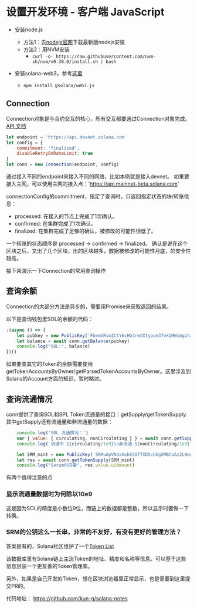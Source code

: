 # 设置开发环境 - 客户端 JavaScript

* 安装node.js
    * 方法1：去[nodejs官网](https://nodejs.org/en/)下载最新版nodejs安装
    * 方法2：用NVM安装
        * `curl -o- https://raw.githubusercontent.com/nvm-sh/nvm/v0.38.0/install.sh | bash`

* 安装solana-web3，参考[这里](https://github.com/solana-labs/solana-web3.js)
    * `npm install @solana/web3.js`

## Connection
Connection对象是与合约交互的核心，所有交互都要通过Connection对象完成。[API 文档](https://solana-labs.github.io/solana-web3.js/classes/connection.html)

```JavaScript
let endpoint = 'https://api.devnet.solana.com'
let config = {
    commitment: 'finalized',
    disableRetryOnRateLimit: true
}
let conn = new Connection(endpoint, config)
```
通过接入不同的endpoint来接入不同的网络，比如本例就是接入devnet。
如果要接入主网，可以使用主网的接入点：'https://api.mainnet-beta.solana.com'

connectionConfig的commitment，指定了查询时，只返回指定状态的块/转账信息：
  * processed: 在接入的节点上完成了1次确认。
  * confirmed: 在集群完成了1次确认。
  * finalized: 在集群完成了足够的确认，被修改的可能性很低了。
  
一个转账的状态顺序是 processed -> confirmed -> finalized。
确认是说在这个区块之后，又出了几个区块，出的区块越多，数据被修改的可能性月底，的安全性越高。

接下来演示一下Connection的常用查询操作

## 查询余额
Connection的大部分方法是异步的，需要用Promise来获取返回的结果。

以下是查询钱包里SOL的余额的代码：
```JavaScript
;(async () => {
    let pubkey = new PublicKey('FbemVRsmZCtY6cHb3rwVXtypoe37vkbMWsGgzhJhhFQK')
    let balance = await conn.getBalance(pubkey)
    console.log("SOL:", balance)
})()
```

如果要查其它的Token的余额需要使用getTokenAccountsByOwner/getParsedTokenAccountsByOwner。这里涉及到Solana的Account方面的知识，暂时略过。


## 查询流通情况

conn提供了查询SOL和SPL Token流通量的接口：getSupply/getTokenSupply.
其中getSupply还有流通量和非流通量的数据：
```JavaScript
    console.log('SOL 流通情况：')
    var { value: { circulating, nonCirculating } } = await conn.getSupply()
    console.log(`流通中 ${circulating/1e9}\n非流通 ${nonCirculating/1e9}`)

    let SRM_mint = new PublicKey('SRMuApVNdxXokk5GT7XD5cUUgXMBCoAz2LHeuAoKWRt')
    let res = await conn.getTokenSupply(SRM_mint)
    console.log("Serum供应量", res.value.uiAmount)
```

有两个值得注意的点
### 显示流通量数据时为何除以10e9

这是因为SOL的精度是小数位9位，而链上的数据都是整数，所以显示时要做一下转换。

### SRM的公钥这么一长串，非常的不友好，有没有更好的管理方法？

答案是有的，Solana社区维护了一个[Token List](https://github.com/solana-labs/token-list)

该数据库里有Solana链上主流Token的地址、精度和名称等信息。可以基于这些信息封装一个更友善的Token管理库。

另外，如果是自己开发的Token，想在区块浏览器里正常显示，也是需要到这里提交PR的。



代码地址：
https://github.com/kun-g/solana-notes
